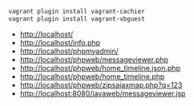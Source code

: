 ```bash
vagrant plugin install vagrant-cachier
vagrant plugin install vagrant-vbguest
```

* [http://localhost/](http://localhost/)
* [http://localhost/info.php](http://localhost/info.php)
* [http://localhost/phpmyadmin/](http://localhost/phpmyadmin/)
* [http://localhost/phpweb/messageviewer.php](http://localhost/phpweb/messageviewer.php)
* [http://localhost/phpweb/home_timeline.json.php](http://localhost/phpweb/home_timeline.json.php)
* [http://localhost/phpweb/home_timeline.php](http://localhost/phpweb/home_timeline.php)
* [http://localhost/phpweb/zipsajaxmap.php?q=123](http://localhost/phpweb/zipsajaxmap.php?q=123)
* [http://localhost:8080/javaweb/messageviewer.jsp](http://localhost:8080/javaweb/messageviewer.jsp)
